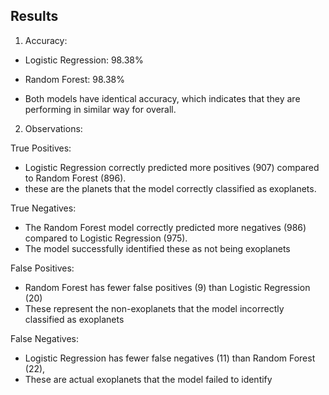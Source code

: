 ## Results

1. Accuracy:

- Logistic Regression: 98.38%

- Random Forest: 98.38%

- Both models have identical accuracy, which indicates that they are performing in similar way for overall.


2. Observations:


True Positives: 
- Logistic Regression correctly predicted more positives (907) compared to Random Forest (896).
- these are the planets that the model correctly classified as exoplanets.


True Negatives:
- The Random Forest model correctly predicted more negatives (986) compared to Logistic Regression (975). 
- The model successfully identified these as not being exoplanets



False Positives: 
- Random Forest has fewer false positives (9) than Logistic Regression (20)
- These represent the non-exoplanets that the model incorrectly classified as exoplanets



False Negatives:
- Logistic Regression has fewer false negatives (11) than Random Forest (22), 
-  These are actual exoplanets that the model failed to identify


